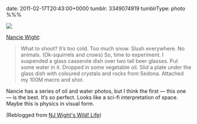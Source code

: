 date: 2011-02-17T20:43:00+0000
tumblr: 3349074919
tumblrType: photo
%%%

![](tumblr_lgpl3gp8jw1qbko1eo1_r1_1280.jpg)

[Nancie Wight](http://njwight.tumblr.com/post/3333484291/oilnwater):

> What to shoot? It&#8217;s too cold. Too much snow. Slush everywhere. No animals. (Ok-squirrels and crows) So, time to experiment. I suspended a glass casserole dish over two tall beer glasses. Put some water in it. Dropped in some vegetable oil. Slid a plate under the glass dish with coloured crystals and rocks from Sedona. Attached my 100M macro and shot.

Nancie has a series of oil and water photos, but I think the first — this one — is the best. It’s so perfect. Looks like a sci-fi interpretation of space. Maybe this is physics in visual form. 

(Reblogged from [NJ Wight's Wild! Life](https://njwight.tumblr.com/post/3333484291/oilnwater))
